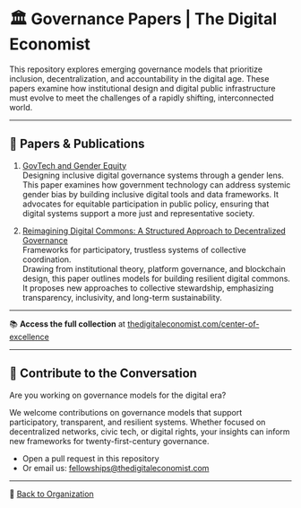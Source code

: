 # 🏛️ Governance Papers | The Digital Economist

This repository explores emerging governance models that prioritize inclusion, decentralization, and accountability in the digital age. These papers examine how institutional design and digital public infrastructure must evolve to meet the challenges of a rapidly shifting, interconnected world.

---

## 📄 Papers & Publications

1. [GovTech and Gender Equity](./govtech-and-gender-equity.pdf)  
   Designing inclusive digital governance systems through a gender lens.  
   This paper examines how government technology can address systemic gender bias by building inclusive digital tools and data frameworks. It advocates for equitable participation in public policy, ensuring that digital systems support a more just and representative society.

2. [Reimagining Digital Commons: A Structured Approach to Decentralized Governance](./reimagining-digital-commons-a-structured-approach-to-decentralized-governance.pdf)  
   Frameworks for participatory, trustless systems of collective coordination.  
   Drawing from institutional theory, platform governance, and blockchain design, this paper outlines models for building resilient digital commons. It proposes new approaches to collective stewardship, emphasizing transparency, inclusivity, and long-term sustainability.

---

📚 **Access the full collection** at [thedigitaleconomist.com/center-of-excellence](https://www.thedigitaleconomist.com/center-of-excellence)

---

## 🤝 Contribute to the Conversation

Are you working on governance models for the digital era?

We welcome contributions on governance models that support participatory, transparent, and resilient systems. Whether focused on decentralized networks, civic tech, or digital rights, your insights can inform new frameworks for twenty-first-century governance.

- Open a pull request in this repository  
- Or email us: [fellowships@thedigitaleconomist.com](mailto:fellowships@thedigitaleconomist.com)

---

:link: [Back to Organization](https://github.com/The-Digital-Economist)
